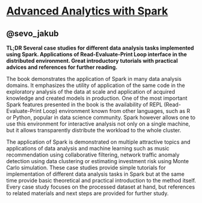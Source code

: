 [Advanced Analytics with Spark](http://www.amazon.com/Advanced-Analytics-Spark-Patterns-Learning-ebook/dp/B00VKTMQCK?tag=rubyslava-20)
============

@sevo_jakub
---------------


**TL;DR Several case studies for different data analysis tasks implemented using Spark. Applications of Read-Evaluate-Print Loop interface in the distributed environment. Great introductory tutorials with practical advices and references for further reading.**

The book demonstrates the application of Spark in many data analysis domains. It emphasizes the utility of application of the same code in the exploratory analysis of the data at scale and application of acquired knowledge and created models in production. One of the most important Spark features presented in the book is the availability of REPL (Read-Evaluate-Print Loop) environment known from other languages, such as R or Python, popular in data science community. Spark however allows one to use this environment for interactive analysis not only on a single machine, but it allows transparently distribute the workload to the whole cluster.

The application of Spark is demonstrated on multiple attractive topics and applications of data analysis and machine learning such as music recommendation using collaborative filtering, network traffic anomaly detection using data clustering or estimating investment risk using Monte Carlo simulation. These case studies provide simple tutorials for implementation of different data analysis tasks in Spark but at the same time provide basic theoretical and practical introduction to the method itself. Every case study focuses on the processed dataset at hand, but references to related materials and next steps are provided for further study. 

